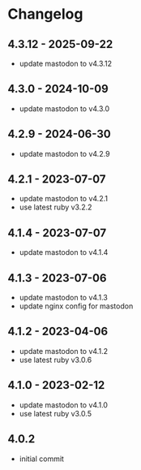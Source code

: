 # Changelog

## 4.3.12 - 2025-09-22

* update mastodon to v4.3.12

## 4.3.0 - 2024-10-09

* update mastodon to v4.3.0

## 4.2.9 - 2024-06-30

* update mastodon to v4.2.9

## 4.2.1 - 2023-07-07

* update mastodon to v4.2.1
* use latest ruby v3.2.2

## 4.1.4 - 2023-07-07

* update mastodon to v4.1.4

## 4.1.3 - 2023-07-06

* update mastodon to v4.1.3
* update nginx config for mastodon

## 4.1.2 - 2023-04-06

* update mastodon to v4.1.2
* use latest ruby v3.0.6

## 4.1.0 - 2023-02-12

* update mastodon to v4.1.0
* use latest ruby v3.0.5

## 4.0.2

* initial commit